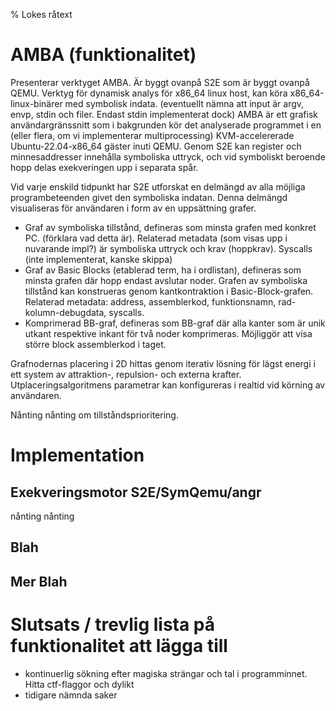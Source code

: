 % Lokes råtext

# AMBA (funktionalitet)

Presenterar verktyget AMBA. Är byggt ovanpå S2E som är byggt ovanpå
QEMU. Verktyg för dynamisk analys för x86\_64 linux host, kan köra
x86\_64-linux-binärer med symbolisk indata. (eventuellt nämna att
input är argv, envp, stdin och filer. Endast stdin implementerat dock)
AMBA är ett grafisk användargränssnitt som i bakgrunden kör det
analyserade programmet i en (eller flera, om vi implementerar
multiprocessing) KVM-accelererade Ubuntu-22.04-x86\_64 gäster inuti
QEMU. Genom S2E kan register och minnesaddresser innehålla symboliska
uttryck, och vid symboliskt beroende hopp delas exekveringen upp i
separata spår.

Vid varje enskild tidpunkt har S2E utforskat en delmängd av alla
möjliga programbeteenden givet den symboliska indatan. Denna delmängd
visualiseras för användaren i form av en uppsättning grafer.

- Graf av symboliska tillstånd, defineras som minsta grafen med
    konkret PC. (förklara vad detta är). Relaterad metadata (som visas
    upp i nuvarande impl?) är symboliska uttryck och krav
    (hoppkrav). Syscalls (inte implementerat, kanske skippa)
- Graf av Basic Blocks (etablerad term, ha i ordlistan), defineras som
    minsta grafen där hopp endast avslutar noder. Grafen av symboliska
    tillstånd kan konstrueras genom kantkontraktion i
    Basic-Block-grafen. Relaterad metadata: address, assemblerkod,
    funktionsnamn, rad-kolumn-debugdata, syscalls.
- Komprimerad BB-graf, defineras som BB-graf där alla kanter som är
    unik utkant respektive inkant för två noder komprimeras. Möjliggör
    att visa större block assemblerkod i taget.

Grafnodernas placering i 2D hittas genom iterativ lösning för lägst
energi i ett system av attraktion-, repulsion- och externa
krafter. Utplaceringsalgoritmens parametrar kan konfigureras i realtid
vid körning av användaren.

Nånting nånting om tillståndsprioritering.

# Implementation

## Exekveringsmotor S2E/SymQemu/angr

nånting nånting

## Blah

## Mer Blah

# Slutsats / trevlig lista på funktionalitet att lägga till

- kontinuerlig sökning efter magiska strängar och tal i
    programminnet. Hitta ctf-flaggor och dylikt
- tidigare nämnda saker
